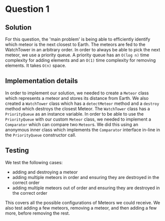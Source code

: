 # Question 1

## Solution

For this question, the 'main problem' is being able to efficiently identify which meteor is the next closest to Earth. The meteors are fed to the WatchTower in an arbitrary order. In order to always be able to pick the next meteor, we use a priority queue. A priority queue has an `O(log n)` time complexity for adding elements and an `O(1)` time complexity for removing elements. It takes `O(n)` space.

## Implementation details

In order to implement our solution, we needed to create a `Meteor` class which represents a meteor and stores its distance from Earth. We also created a `WatchTower` class which has a `detectMeteor` method and a `destroy` method which destroys the closest Meteor. The `WatchTower` class has a `PriorityQueue` as an instance variable. In order to be able to use the `PriorityQueue` with our custom `Meteor` class, we needed to implement a `Comparator` which can compare two `Meteor`s. We did this using an anonymous inner class which implements the `Comparator` interface in-line in the `PriorityQueue` constructor call.

## Testing

We test the following cases:
* adding and destroying a meteor
* adding multiple meteors in order and ensuring they are destroyed in the correct order
* adding multiple meteors out of order and ensuring they are destroyed in the correct order

This covers all the possible configurations of Meteors we could receive. We also test adding a few meteors, removing a meteor, and then adding a few more, before removing the rest.